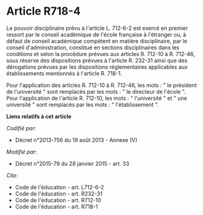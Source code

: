# Article R718-4

Le pouvoir disciplinaire prévu à l'article L. 712-6-2 est exercé en premier ressort par le conseil académique de l'école
française à l'étranger ou, à défaut de conseil académique compétent en matière disciplinaire, par le conseil
d'administration, constitué en sections disciplinaires dans les conditions et selon la procédure prévues aux articles R.
712-10 à R. 712-46, sous réserve des dispositions prévues à l'article R. 232-31 ainsi que des dérogations prévues par les
dispositions réglementaires applicables aux établissements mentionnés à l'article R. 718-1. 

Pour l'application des articles R. 712-10 à R. 712-46, les mots : " le président de l'université " sont remplacés par les
mots : " le directeur de l'école ". Pour l'application de l'article R. 712-10, les mots : " l'université " et " une
université " sont remplacés par les mots : " l'établissement ".

**Liens relatifs à cet article**

_Codifié par_:

  - Décret n°2013-756 du 19 août 2013 -  Annexe (V)

_Modifié par_:

  - Décret n°2015-79 du 28 janvier 2015 - art. 33

_Cite_:

  - Code de l'éducation - art. L712-6-2
  - Code de l'éducation - art. R232-31
  - Code de l'éducation - art. R712-10
  - Code de l'éducation - art. R718-1
